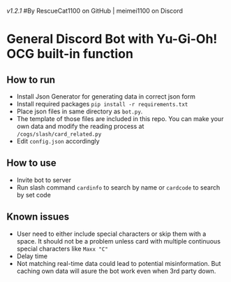 _v1.2.1_
#By RescueCat1100 on GitHub | meimei1100 on Discord

# General Discord Bot with Yu-Gi-Oh! OCG built-in function

## How to run

- Install Json Generator for generating data in correct json form
- Install required packages `pip install -r requirements.txt`
- Place json files in same directory as `bot.py`.
- The template of those files are included in this repo. You can make your own data and modify the reading process at `/cogs/slash/card_related.py`
- Edit `config.json` accordingly

## How to use

- Invite bot to server
- Run slash command `cardinfo` to search by name or `cardcode` to search by set code

## Known issues

- User need to either include special characters or skip them with a space. It should not be a problem unless card with multiple continuous special characters like `Maxx "C"`
- Delay time
- Not matching real-time data could lead to potential misinformation. But caching own data will asure the bot work even when 3rd party down.
